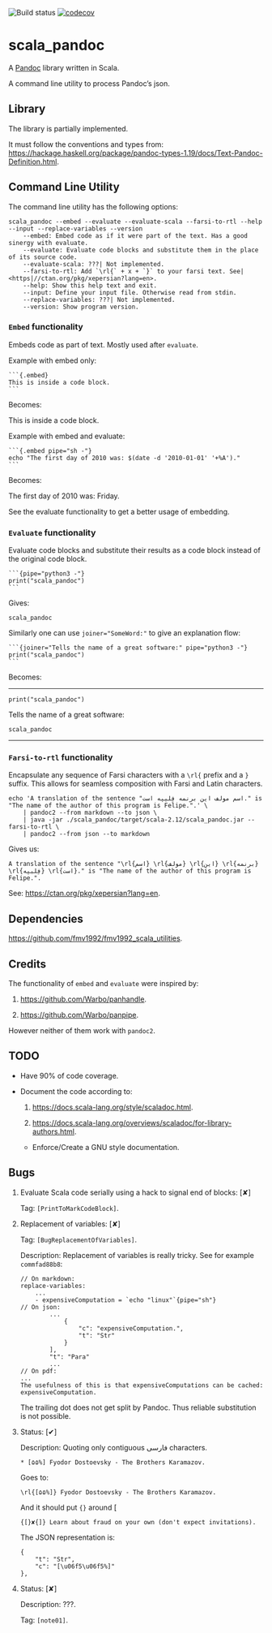 ![Build
status](https://travis-ci.com/fmv1992/scala_pandoc.svg?branch=dev)
[![codecov](https://codecov.io/gh/fmv1992/scala_pandoc/branch/dev/graph/badge.svg)](https://codecov.io/gh/fmv1992/scala_pandoc)

# scala\_pandoc

A [Pandoc](http://pandoc.org) library written in Scala.

A command line utility to process Pandoc’s json.

## Library

The library is partially implemented.

It must follow the conventions and types from:
<https://hackage.haskell.org/package/pandoc-types-1.19/docs/Text-Pandoc-Definition.html>.

## Command Line Utility

The command line utility has the following options:

    scala_pandoc --embed --evaluate --evaluate-scala --farsi-to-rtl --help --input --replace-variables --version
        --embed: Embed code as if it were part of the text. Has a good sinergy with evaluate.
        --evaluate: Evaluate code blocks and substitute them in the place of its source code.
        --evaluate-scala: ???| Not implemented.
        --farsi-to-rtl: Add `\rl{` + x + `}` to your farsi text. See| <https|//ctan.org/pkg/xepersian?lang=en>.
        --help: Show this help text and exit.
        --input: Define your input file. Otherwise read from stdin.
        --replace-variables: ???| Not implemented.
        --version: Show program version.

### `Embed` functionality

Embeds code as part of text. Mostly used after `evaluate`.

Example with embed only:

    ```{.embed}
    This is inside a code block.
    ```

Becomes:

This is inside a code block.

Example with embed and evaluate:

    ```{.embed pipe="sh -"}
    echo "The first day of 2010 was: $(date -d '2010-01-01' '+%A')."
    ```

Becomes:

The first day of 2010 was: Friday.

See the evaluate functionality to get a better usage of embedding.

### `Evaluate` functionality

Evaluate code blocks and substitute their results as a code block
instead of the original code block.

    ```{pipe="python3 -"}
    print("scala_pandoc")
    ```

Gives:

    scala_pandoc

Similarly one can use `joiner="SomeWord:"` to give an explanation flow:

    ```{joiner="Tells the name of a great software:" pipe="python3 -"}
    print("scala_pandoc")
    ```

Becomes:

-----

    print("scala_pandoc")

Tells the name of a great software:

    scala_pandoc

-----

### `Farsi-to-rtl` functionality

Encapsulate any sequence of Farsi characters with a `\rl{` prefix and a
`}` suffix. This allows for seamless composition with Farsi and Latin
characters.

    echo 'A translation of the sentence "اسم مولف این برنمه فِلیپه است." is "The name of the author of this program is Felipe.".' \
        | pandoc2 --from markdown --to json \
        | java -jar ./scala_pandoc/target/scala-2.12/scala_pandoc.jar --farsi-to-rtl \
        | pandoc2 --from json --to markdown

Gives us:

    A translation of the sentence "\rl{اسم} \rl{مولف} \rl{این} \rl{برنمه}
    \rl{فِلیپه} \rl{است}." is "The name of the author of this program is
    Felipe.".

See: <https://ctan.org/pkg/xepersian?lang=en>.

## Dependencies

<https://github.com/fmv1992/fmv1992_scala_utilities>.

## Credits

The functionality of `embed` and `evaluate` were inspired by:

1.  <https://github.com/Warbo/panhandle>.

2.  <https://github.com/Warbo/panpipe>.

However neither of them work with `pandoc2`.

## TODO

  - Have 90% of code coverage.

  - Document the code according to:
    
    1.  <https://docs.scala-lang.org/style/scaladoc.html>.
    
    2.  <https://docs.scala-lang.org/overviews/scaladoc/for-library-authors.html>.
    
    <!-- end list -->
    
      - Enforce/Create a GNU style documentation.

## Bugs

1.  Evaluate Scala code serially using a hack to signal end of blocks:
    \[✘\]
    
    Tag: `[PrintToMarkCodeBlock]`.

2.  Replacement of variables: \[✘\]
    
    Tag: `[BugReplacementOfVariables]`.
    
    Description: Replacement of variables is really tricky. See for
    example `commfad88b8`:
    
        // On markdown:
        replace-variables:
            ...
            - expensiveComputation = `echo "linux"`{pipe="sh"}
        // On json:
                ...
                    {
                        "c": "expensiveComputation.",
                        "t": "Str"
                    }
                ],
                "t": "Para"
                ...
        // On pdf:
        ...
        The usefulness of this is that expensiveComputations can be cached:
        expensiveComputation.
    
    The trailing dot does not get split by Pandoc. Thus reliable
    substitution is not possible.

3.  Status: \[✔\]
    
    Description: Quoting only contiguous فارسی characters.
    
        * [۵۵%] Fyodor Dostoevsky - The Brothers Karamazov.
    
    Goes to:
    
        \rl{[۵۵%]} Fyodor Dostoevsky - The Brothers Karamazov.
    
    And it should put `{}` around \[
    
        {[}✘{]} Learn about fraud on your own (don't expect invitations).
    
    The JSON representation is:
    
        {
            "t": "Str",
            "c": "[\u06f5\u06f5%]"
        },

4.  Status: \[✘\]
    
    Description: ???.
    
    Tag: `[note01]`.
